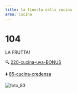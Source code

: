 ```yaml
---
title: la finesta della cucina
area: cucina
---
```

# 104
LA FRUTTA!

🔍 [220-cucina-uva-BONUS](220-cucina-uva-BONUS.md)

⬇️ [85-cucina-credenza](85-cucina-credenza.md)

![foto_83](_assets/preview_color/foto_83.jpg)